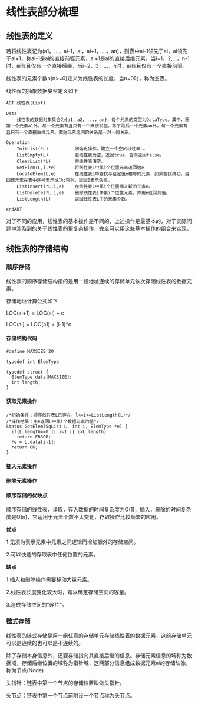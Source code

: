 # 线性表部分梳理

## 线性表的定义

若将线性表记为(a1，...，ai-1，ai，ai+1，...，an)，则表中ai-1领先于ai，ai领先于ai+1，称ai-1是ai的直接前驱元素，ai+1是ai的直接后继元素。当i=1，2,...，n-1时，ai有且仅有一个直接后继，当i=2，3，...，n时，ai有且仅有一个直接前驱。

线性表的元素个数n(n>=0)定义为线性表的长度，当n=0时，称为空表。

线性表的抽象数据类型定义如下

    ADT 线性表(List)

    Data
        线性表的数据对象集合为{a1，a2，...，an}，每个元素的类型为DataType。其中，除第一个元素a1外，每一个元素有且只有一个直接前驱，除了最后一个元素an外，每一个元素有且只有一个直接后继元素。数据元素之间的关系是一对一的关系。

    Operation
        InitList(*L)          初始化操作，建立一个空的线性表L。
        ListEmpty(L)          若线性表为空，返回true，否则返回false。
        ClearList(*L)         将线性表清空。
        GetElem(L,i,*e)       将线性表L中第i个位置元素返回给e
        LocateElem(L,e)       在线性表L中查找与给定值e相等的元素，如果查找成功，返回该元素在表中序号表示成功;否则，返回0表示失败。
        ListInsert(*L,i,e)    在线性表L中第i个位置插入新的元素e。
        ListDelete(*L,i,e)    删除线性表L中第i个位置元素，并用e返回其值。
        ListLength(L)         返回线性表L中的元素个数。

    endADT

对于不同的应用，线性表的基本操作是不同的，上述操作是最基本的，对于实际问题中涉及到的关于线性表的更复杂操作，完全可以用这些基本操作的组合来实现。

## 线性表的存储结构

### 顺序存储

线性表的顺序存储结构指的是用一段地址连续的存储单元依次存储线性表的数据元素。

存储地址计算公式如下

LOC(ai+1) = LOC(ai) + c

LOC(ai) = LOC(a1) + (i-1)*c

#### 存储结构代码

    #define MAXSIZE 20

    typedef int ElemType

    typedef struct {
      ElemType data[MAXSIZE];
      int length;
    }         

#### 获取元素操作

    /*初始条件：顺序线性表L已存在，l<=i<=ListLength(L)*/
    /*操作结果：用e返回L中第i个数据元素的值*/
    Status GetElem(SqList L, int i, ElemType *e) {
      if(L.length==0 || i<1 || i>L.length)
        return ERROR;
      *e = L.data[i-1];
      return OK;  
    }

#### 插入元素操作

#### 删除元素操作

#### 顺序存储的优缺点

顺序存储的线性表，读取，存入数据的时间复杂度为O(1)，插入，删除的时间复杂度是O(n)，它适用于元素个数不太变化，存取操作比较频繁的应用。

**优点**

1.无须为表示元素中元素之间逻辑而增加额外的存储空间。

2.可以快速的存取表中任何位置的元素。

**缺点**

1.插入和删除操作需要移动大量元素。

2.线性表长度变化较大时，难以确定存储空间的容量。

3.造成存储空间的"碎片"。

### 链式存储

线性表的链式存储是用一组任意的存储单元存储线性表的数据元素，这组存储单元可以是连续的也可以是不连续的。

除了存储本身信息外，还要存储指向其直接后继的信息。存储元素信息的域称为数据域，存储后继位置的域称为指针域，这两部分信息组成数据元素ai的存储映像，称为节点(Node)

头指针：链表中第一个节点的存储位置叫做头指针。

头节点：链表中第一个节点前附设一个节点称为头节点。
